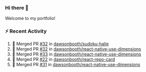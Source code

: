 ### Hi there 👋
Welcome to my portfolio!

### ⚡ Recent Activity
<!--START_SECTION:activity-->
1. 🎉 Merged PR [#32](https://github.com/dawsonbooth/sudoku-halie/pull/32) in [dawsonbooth/sudoku-halie](https://github.com/dawsonbooth/sudoku-halie)
2. 🎉 Merged PR [#32](https://github.com/dawsonbooth/react-native-use-dimensions/pull/32) in [dawsonbooth/react-native-use-dimensions](https://github.com/dawsonbooth/react-native-use-dimensions)
3. 🎉 Merged PR [#33](https://github.com/dawsonbooth/react-native-use-dimensions/pull/33) in [dawsonbooth/react-native-use-dimensions](https://github.com/dawsonbooth/react-native-use-dimensions)
4. 🎉 Merged PR [#22](https://github.com/dawsonbooth/react-repo-card/pull/22) in [dawsonbooth/react-repo-card](https://github.com/dawsonbooth/react-repo-card)
5. 🎉 Merged PR [#31](https://github.com/dawsonbooth/react-native-use-dimensions/pull/31) in [dawsonbooth/react-native-use-dimensions](https://github.com/dawsonbooth/react-native-use-dimensions)
<!--END_SECTION:activity-->
